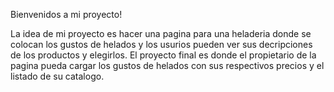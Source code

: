 Bienvenidos a mi proyecto!

La idea de mi proyecto es hacer una pagina para una heladeria donde se colocan los gustos de helados y los usurios pueden ver sus decripciones de los productos y elegirlos.
El proyecto final es donde el propietario de la pagina pueda cargar los gustos de helados con sus respectivos precios y el listado de su catalogo. 

